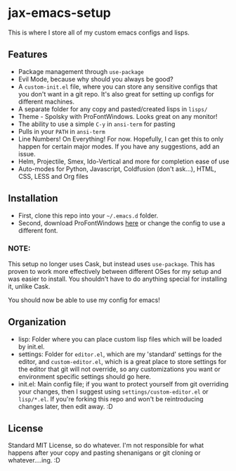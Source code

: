 # jax-emacs-setup
This is where I store all of my custom emacs configs and lisps.

## Features

* Package management through `use-package`
* Evil Mode, because why should you always be good?
* A `custom-init.el` file, where you can store any sensitive configs that you
don't want in a git repo. It's also great for setting up configs for different
machines.
* A separate folder for any copy and pasted/created lisps in `lisps/`
* Theme - Spolsky with ProFontWindows. Looks great on any monitor!
* The ability to use a simple `C-y` in `ansi-term` for pasting
* Pulls in your `PATH` in `ansi-term`
* Line Numbers! On Everything! For now. Hopefully, I can get this to only happen
for certain major modes. If you have any suggestions, add an issue.
* Helm, Projectile, Smex, Ido-Vertical and more for completion ease of use
* Auto-modes for Python, Javascript, Coldfusion (don't ask...), HTML, CSS, LESS and Org files

## Installation
* First, clone this repo into your `~/.emacs.d` folder.
* Second, download ProFontWindows [here](http://www.fontsquirrel.com/fonts/profontwindows) or change the config to use a different font.

### NOTE:
This setup no longer uses Cask, but instead uses `use-package`. This has proven to work more effectively between different OSes for my
setup and was easier to install. You shouldn't have to do anything special for installing it, unlike Cask.

You should now be able to use my config for emacs!

## Organization

* lisp: Folder where you can place custom lisp files which will be loaded by init.el.
* settings: Folder for `editor.el`, which are my 'standard' settings for the editor,
and `custom-editor.el`, which is a great place to store settings for the editor that
git will not override, so any customizations you want or environment specific settings
should go here.
* init.el: Main config file; if you want to protect yourself from git overriding your
changes, then I suggest using `settings/custom-editor.el` or `lisp/*.el`. If you're
forking this repo and won't be reintroducing changes later, then edit away. :D

## License
Standard MIT License, so do whatever. I'm not responsible for what happens
after your copy and pasting shenanigans or git cloning or whatever....ing. :D
